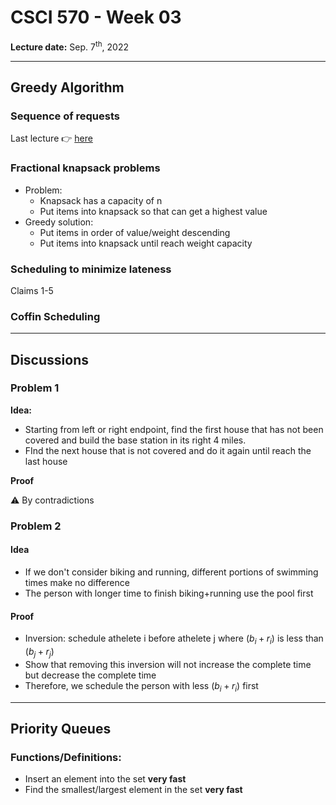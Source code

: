 # CSCI 570 - Week 03

**Lecture date:** Sep. 7<sup>th</sup>, 2022

---
## Greedy Algorithm

### Sequence of requests

Last lecture 👉 [here]()

### Fractional knapsack problems

- Problem: 
  - Knapsack has a capacity of n
  - Put items into knapsack so that can get a highest value
- Greedy solution:
  - Put items in order of value/weight descending
  - Put items into knapsack until reach weight capacity

### Scheduling to minimize lateness

Claims 1-5

### Coffin Scheduling


---

## Discussions

### Problem 1

**Idea:** 
- Starting from left or right endpoint, find the first house that has not been covered and build the base station in its right 4 miles.
- FInd the next house that is not covered and do it again until reach the last house

**Proof**

⚠️ By contradictions


### Problem 2

#### Idea

- If we don't consider biking and running, different portions of swimming times make no difference
- The person with longer time to finish biking+running use the pool first

#### Proof

- Inversion: schedule athelete i before athelete j where $(b_i+r_i)$ is less than $(b_j+r_j)$
- Show that removing this inversion will not increase the complete time but decrease the complete time
- Therefore, we schedule the person with less $(b_i+r_i)$ first

---

## Priority Queues

### Functions/Definitions:

- Insert an element into the set **very fast**
- Find the smallest/largest element in the set **very fast**
